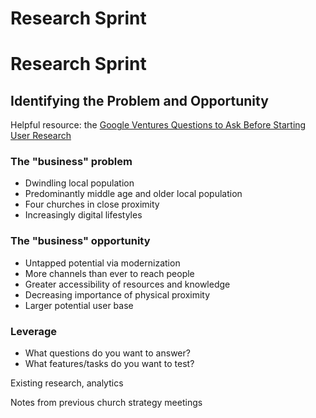 # Research Sprint

# Research Sprint

## Identifying the Problem and Opportunity

Helpful resource: the [Google Ventures Questions to Ask Before Starting User Research](http://www.gv.com/lib/questions-to-ask-before-starting-user-research) 

### The "business" problem

* Dwindling local population 
* Predominantly middle age and older local population
* Four churches in close proximity
* Increasingly digital lifestyles

### The "business" opportunity
 
* Untapped potential via modernization
* More channels than ever to reach people
* Greater accessibility of resources and knowledge
* Decreasing importance of physical proximity
* Larger potential user base
 
### Leverage

* What questions do you want to answer?
* What features/tasks do you want to test?

Existing research, analytics

Notes from previous church strategy meetings
